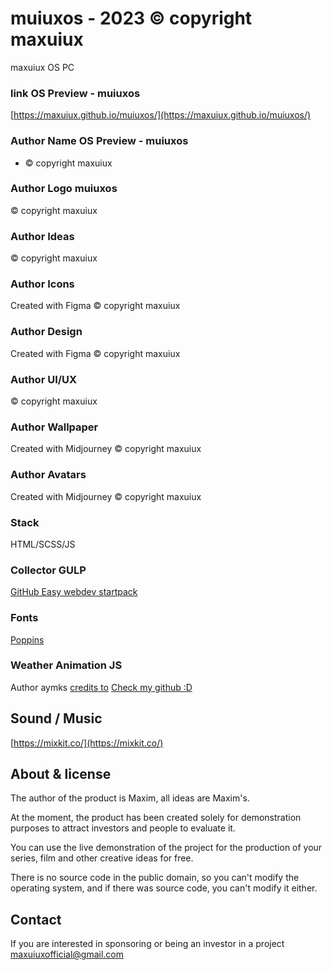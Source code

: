 # muiuxos - 2023 © copyright maxuiux
maxuiux OS PC

### link OS Preview - muiuxos
[https://maxuiux.github.io/muiuxos/](https://maxuiux.github.io/muiuxos/)

### Author Name OS Preview - muiuxos
- © copyright maxuiux

### Author Logo muiuxos
© copyright maxuiux

### Author Ideas
© copyright maxuiux

### Author Icons
Created with Figma
© copyright maxuiux

### Author Design
Created with Figma
© copyright maxuiux

### Author UI/UX
© copyright maxuiux

### Author Wallpaper
Created with Midjourney
© copyright maxuiux

### Author Avatars
Created with Midjourney
© copyright maxuiux

### Stack
HTML/SCSS/JS

### Collector GULP
[GitHub Easy webdev startpack](https://github.com/budfy/Easy-webdev-startpack)

### Fonts
[Poppins](https://fonts.google.com/specimen/Poppins)

### Weather Animation JS
Author aymks
[credits to](https://codepen.io/Nvagelis/pen/yaQGrL)
[Check my github :D](https://github.com/aymks)

## Sound / Music
[https://mixkit.co/](https://mixkit.co/)

## About & license
The author of the product is Maxim, all ideas are Maxim's.

At the moment, the product has been created solely for demonstration purposes to attract investors and people to evaluate it.

You can use the live demonstration of the project for the production of your series, film and other creative ideas for free. 

There is no source code in the public domain, so you can't modify the operating system, and if there was source code, you can't modify it either.

## Contact
If you are interested in sponsoring or being an investor in a project
[maxuiuxofficial@gmail.com](mailto:maxuiuxofficial@gmail.com)

